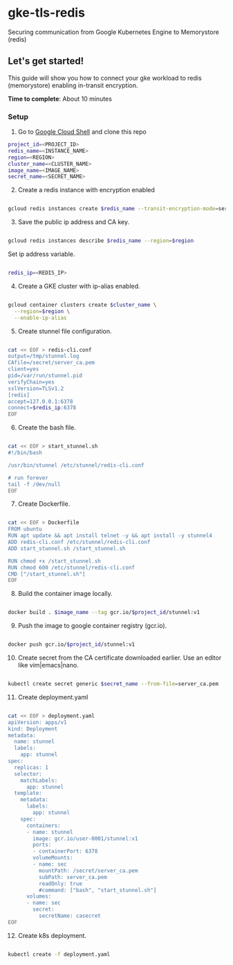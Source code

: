 # gke-tls-redis
Securing communication from Google Kubernetes Engine to Memorystore (redis)

## Let's get started!

This guide will show you how to connect your gke workload to redis (memorystore) enabling in-transit encryption.

**Time to complete**: About 10 minutes


### Setup
1. Go to [Google Cloud Shell](https://shell.cloud.google.com) and clone this repo
```sh
project_id=<PROJECT_ID>
redis_name=<INSTANCE_NAME>
region=<REGION>
cluster_name=<CLUSTER_NAME>
image_name=<IMAGE_NAME>
secret_name=<SECRET_NAME>
```

2. Create a redis instance with encryption enabled

```sh

gcloud redis instances create $redis_name --transit-encryption-mode=server-authentication --region=$region

```

3. Save the public ip address and CA key.

```sh

gcloud redis instances describe $redis_name --region=$region

```

Set ip address variable.

```sh

redis_ip=<REDIS_IP>

```

4. Create a GKE cluster with ip-alias enabled.

```sh

gcloud container clusters create $cluster_name \
  --region=$region \
  --enable-ip-alias

```

5. Create stunnel file configuration.

```sh

cat << EOF > redis-cli.conf
output=/tmp/stunnel.log
CAfile=/secret/server_ca.pem
client=yes
pid=/var/run/stunnel.pid
verifyChain=yes
sslVersion=TLSv1.2
[redis]
accept=127.0.0.1:6378
connect=$redis_ip:6378
EOF

```

6. Create the bash file.

```sh

cat << EOF > start_stunnel.sh
#!/bin/bash

/usr/bin/stunnel /etc/stunnel/redis-cli.conf

# run forever
tail -f /dev/null
EOF

```

7. Create Dockerfile.

```sh

cat << EOF > Dockerfile
FROM ubuntu
RUN apt update && apt install telnet -y && apt install -y stunnel4
ADD redis-cli.conf /etc/stunnel/redis-cli.conf
ADD start_stunnel.sh /start_stunnel.sh

RUN chmod +x /start_stunnel.sh
RUN chmod 600 /etc/stunnel/redis-cli.conf
CMD ["/start_stunnel.sh"]
EOF

```


8. Build the container image locally.

```sh

docker build . $image_name --tag gcr.io/$project_id/stunnel:v1

```

9. Push the image to google container registry (gcr.io).

```sh

docker push gcr.io/$project_id/stunnel:v1

```

10. Create secret from the CA certificate downloaded earlier. Use an editor like vim|emacs|nano.


```sh

kubectl create secret generic $secret_name --from-file=server_ca.pem

```

11. Create deployment.yaml

```sh

cat << EOF > deployment.yaml
apiVersion: apps/v1
kind: Deployment
metadata:
  name: stunnel
  labels:
    app: stunnel
spec:
  replicas: 1
  selector:
    matchLabels:
      app: stunnel
  template:
    metadata:
      labels:
        app: stunnel
    spec:
      containers:
      - name: stunnel
        image: gcr.io/user-0001/stunnel:v1
        ports:
        - containerPort: 6378
        volumeMounts:
        - name: sec
          mountPath: /secret/server_ca.pem
          subPath: server_ca.pem
          readOnly: true
          #command: ["bash", "start_stunnel.sh"]
      volumes:
      - name: sec
        secret:
          secretName: casecret
EOF

```

12. Create k8s deployment.


```sh

kubectl create -f deployment.yaml

```

